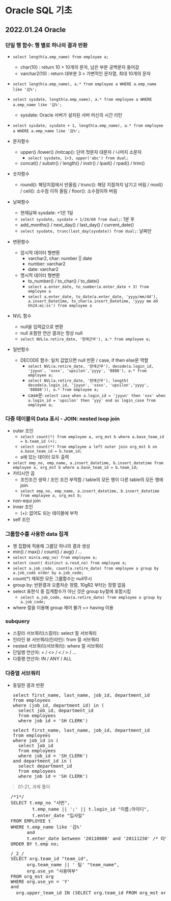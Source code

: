 # Oracle SQL 기초

## 2022.01.24 Oracle

### 단일 행 함수: 행 별로 하나의 결과 반환

- `select length(a.emp_name) from employee a;`

  - char(10) : return 10 > 10개의 문자, 남은 부분 공백문자 들어감
  - varchar2(10) : return 대부분 3 > 가변적인 문자열, 최대 10개의 문자

- `select length(a.emp_name), a.* from employee a WHERE a.emp_name like '김%';`

- `select sysdate, length(a.emp_name), a.* from employee a WHERE a.emp_name like '김%';`

  - sysdate: Oracle 서버가 설치된 서버 머신의 시간 리턴

- `select sysdate, sysdate + 1, length(a.emp_name), a.* from employee a WHERE a.emp_name like '김%';`

- 문자함수
  - upper() /lower() /initcap(): 단어 첫문자 대문자 / 나머지 소문자
    - `select sysdate, 1+3, upper('abc') from dual;`
  - concat() / substr() / length() / instr() / lpad() / rpad() / trim()
- 숫자함수
  - round(): 해당지점에서 반올림 / trunc(): 해당 지점까지 남기고 버림 / mod() / ceil(): 소수점 이하 올림 / floor(): 소수점이하 버림
- 날짜함수
  - 현재날짜 sysdate: +1은 1일
  - `select sysdate, sysdate + 1/24/60 from dual;`: 1분 후
  - add_months() / next_day() / last_day() / current_date()
  - `select sysdate, trunc(last_day(sysdate)) from dual;`: 날짜만
- 변환함수
  - 암시적 데이터 형변환
    - varchar2, char: number || date
    - number: varchar2
    - date: varchar2
  - 명시적 데이터 형변환
    - to_number() / to_char() / to_date()
    - `select a.enter_date, to_number(a.enter_date + 3) from employee a`
    - `select a.enter_date, to_date(a.enter_date, 'yyyy/mm/dd'), a.insert_Datetime, to_char(a.insert_Datetime, 'yyyy mm dd hh24:mi:ss') from employee a`
- NVL 함수
  - null을 입력값으로 변환
  - null 포함한 연산 결과는 항상 null
  - `select NVL(a.retire_date, '현재근무'), a.* from employee a;`
- 일반함수
  - DECODE 함수: 일치 값없으면 null 반환 / case, if then else문 역할
    - `select NVL(a.retire_date, '현재근무'), decode(a.login_id, 'jyyun', 'xxxx', 'upsilon','yyyy', '8888'), a.* from employee a;`
    - `select NVL(a.retire_date, '현재근무'), length( decode(a.login_id, 'jyyun', 'xxxx', 'upsilon','yyyy', '88888')), a.* from employee a;`
    - case문: `select case when a.login_id = 'jyyun' then 'xxx' when a.login_id = 'upsilon' then 'yyy' end as login_case from employee a; `

### 다중 테이블의 Data 표시 - JOIN: nested loop join

- outer 조인
  - `select count(*) from employee a, org_mst b where a.base_team_id = b.team_id (+);`
  - `select count(*) from employee a left outer join org_mst b on a.base_team_id = b.team_id;`
  - a에 있는 데이터 모두 출력
- `select emp_no, emp_name, a.insert_datetime, b.insert_datetime from employee a, org_mst b where a.base_team_id = b.team_id;`
- 카티시안 곱
  - 조인조건 생략 / 조인 조건 부적합 / table의 모든 행이 다른 table의 모든 행에 join
  - `select emp_no, emp_name, a.insert_datetime, b.insert_datetime from employee a, org_mst b;`
- non-equi join
- inner 조인
  - (+): 없어도 되는 테이블에 부착
- self 조인

### 그룹함수를 사용한 data 집계

- 행 집합에 적용해 그룹당 하나의 결과 생성
- min() / max() / count() / avg() / ...
- `select min(a.emp_no) from employee a;`
- `select count( distinct a.resd_no) from employee a;`
- `select a.job_code, count(a.retire_date) from employee a group by a.job_code order by a.job_code;`
- count(\*) 제외한 모든 그룹함수는 null무시
- group by: 반환결과 오름차순 정렬, 10gR2 부터는 정렬 없음
- select 표현식 중 집계함수가 아닌 것은 group by절에 포함시킴
  - `select a.job_code, max(a.retire_date) from employee a group by a.job_code;`
- where 절을 이용해 group 제어 불가 => having 이용

### subquery

- 스칼라 서브쿼리(스칼라): select 절 서브쿼리
- 인라인 뷰 서브쿼리(인라인): from 절 서브쿼리
- nested 서브쿼리(서브쿼리): where 절 서브쿼리
- 단일행 연산자: = / <> / < / > / ...
- 다중행 연산자: IN / ANY / ALL

### 다중열 서브쿼리

- 동일한 결과 반환
  <pre>
  select first_name, last_name, job_id, department_id
  from employees
  where (job_id, department_id) in (
    select job_id, department_id
    from employees
    where job_id = 'SH_CLERK')
  </pre>
  <pre>
  select first_name, last_name, job_id, department_id
  from employees
  where job_id in (
    select job_id
    from employees
    where job_id = 'SH_CLERK')
  and department_id in (
    select department_id
    from employees
    where job_id = 'SH_CLERK')
  </pre>

> 01-21\_ 과제 풀이

<pre>
  /*1*/
  SELECT t.emp_no "사번", 
          t.emp_name || ';' || t.login_id "이름;아이디", 
          t.enter_date "입사일"
  FROM EMPLOYEE t 
  WHERE t.emp_name like '김%' 
        and 
        t.enter_date between '20110000' and '20111230' /* 타입 캐스팅 */
  ORDER BY t.emp_no;
</pre>
<pre>
  /_2_/
  SELECT org.team_id "team_id",
        org.team_name || ' 팀' "team_name",
        org.use_yn "사용여부"
  FROM org_mst org
  WHERE org.use_yn = 'Y'
  and
    org.upper_team_id IN (SELECT org.team_id FROM org_mst org WHERE org.team_name = 'CF사업부'); /* =로 비교할 경우 반환값이 단일 행 아니면 Err => IN을 이용*/
</pre>

